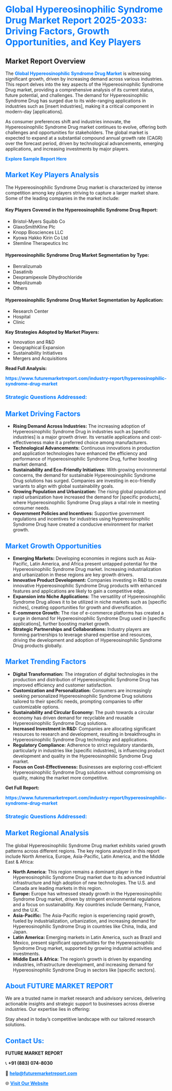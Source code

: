 <h1 style="color: #007BFF;">Global Hypereosinophilic Syndrome Drug Market Report 2025-2033: Driving Factors, Growth Opportunities, and Key Players</h1>

<section id="overview">
<h2>Market Report Overview</h2>
<p>The <a href="https://www.futuremarketreport.com/industry-report/hypereosinophilic-syndrome-drug-market" style="color: #007BFF; text-decoration: none;"><strong>Global Hypereosinophilic Syndrome Drug Market</strong></a> is witnessing significant growth, driven by increasing demand across various industries. This report delves into the key aspects of the Hypereosinophilic Syndrome Drug market, providing a comprehensive analysis of its current status, future potential, and challenges. The demand for Hypereosinophilic Syndrome Drug has surged due to its wide-ranging applications in industries such as [insert industries], making it a critical component in modern-day [applications].</p>
<p>As consumer preferences shift and industries innovate, the Hypereosinophilic Syndrome Drug market continues to evolve, offering both challenges and opportunities for stakeholders. The global market is expected to expand at a substantial compound annual growth rate (CAGR) over the forecast period, driven by technological advancements, emerging applications, and increasing investments by major players.</p>
</section>

<section id="overview">
<p><a href="https://www.futuremarketreport.com/request-sample/reportId=53267" style="color: #007BFF; text-decoration: none;"><strong>Explore Sample Report Here</strong></a></p>
</section>

<section id="key-players">
<h2 style="color: #007BFF;">Market Key Players Analysis</h2>
<p>The Hypereosinophilic Syndrome Drug market is characterized by intense competition among key players striving to capture a larger market share. Some of the leading companies in the market include:</p>
<h4>Key Players Covered in the Hypereosinophilic Syndrome Drug Report:</h4>
<ul><li>Bristol-Myers Squibb Co</li><li>GlaxoSmithKline Plc</li><li>Knopp Biosciences LLC</li><li>Kyowa Hakko Kirin Co Ltd</li><li>Stemline Therapeutics Inc</li></ul>
<h4>Hypereosinophilic Syndrome Drug Market Segmentation by Type:</h4>
<ul><li>Benralizumab</li><li>Dasatinib</li><li>Dexpramipexole Dihydrochloride</li><li>Mepolizumab</li><li>Others</li></ul>

<h4>Hypereosinophilic Syndrome Drug Market Segmentation by Application:</h4>
<ul><li>Research Center</li><li>Hospital</li><li>Clinic</li></ul>
<p><strong>Key Strategies Adopted by Market Players:</strong></p>
<ul>
<li>Innovation and R&D</li>
<li>Geographical Expansion</li>
<li>Sustainability Initiatives</li>
<li>Mergers and Acquisitions</li>
</ul>
</section>

<section>
<p><strong>Read Full Analysis: </strong></p><a href="https://www.futuremarketreport.com/industry-report/hypereosinophilic-syndrome-drug-market" style="color: #007BFF; text-decoration: none;"><strong>https://www.futuremarketreport.com/industry-report/hypereosinophilic-syndrome-drug-market</strong></a>
<h3 style="color: #007BFF;">Strategic Questions Addressed:</h3>
</section>

<section id="driving-factors">
<h2 style="color: #007BFF;">Market Driving Factors</h2>
<ul>
<li><strong>Rising Demand Across Industries:</strong> The increasing adoption of Hypereosinophilic Syndrome Drug in industries such as [specific industries] is a major growth driver. Its versatile applications and cost-effectiveness make it a preferred choice among manufacturers.</li>
<li><strong>Technological Advancements:</strong> Continuous innovations in production and application technologies have enhanced the efficiency and performance of Hypereosinophilic Syndrome Drug, further boosting market demand.</li>
<li><strong>Sustainability and Eco-Friendly Initiatives:</strong> With growing environmental concerns, the demand for sustainable Hypereosinophilic Syndrome Drug solutions has surged. Companies are investing in eco-friendly variants to align with global sustainability goals.</li>
<li><strong>Growing Population and Urbanization:</strong> The rising global population and rapid urbanization have increased the demand for [specific products], where Hypereosinophilic Syndrome Drug plays a vital role in meeting consumer needs.</li>
<li><strong>Government Policies and Incentives:</strong> Supportive government regulations and incentives for industries using Hypereosinophilic Syndrome Drug have created a conducive environment for market growth.</li>
</ul>
</section>

<section id="growth-opportunities">
<h2 style="color: #007BFF;">Market Growth Opportunities</h2>
<ul>
<li><strong>Emerging Markets:</strong> Developing economies in regions such as Asia-Pacific, Latin America, and Africa present untapped potential for the Hypereosinophilic Syndrome Drug market. Increasing industrialization and urbanization in these regions are key growth drivers.</li>
<li><strong>Innovative Product Development:</strong> Companies investing in R&D to create innovative Hypereosinophilic Syndrome Drug products with enhanced features and applications are likely to gain a competitive edge.</li>
<li><strong>Expansion into Niche Applications:</strong> The versatility of Hypereosinophilic Syndrome Drug allows it to be utilized in niche markets such as [specific niches], creating opportunities for growth and diversification.</li>
<li><strong>E-commerce Growth:</strong> The rise of e-commerce platforms has created a surge in demand for Hypereosinophilic Syndrome Drug used in [specific applications], further boosting market growth.</li>
<li><strong>Strategic Partnerships and Collaborations:</strong> Industry players are forming partnerships to leverage shared expertise and resources, driving the development and adoption of Hypereosinophilic Syndrome Drug products globally.</li>
</ul>
</section>

<section id="trending-factors">
<h2 style="color: #007BFF;">Market Trending Factors</h2>
<ul>
<li><strong>Digital Transformation:</strong> The integration of digital technologies in the production and distribution of Hypereosinophilic Syndrome Drug has improved efficiency and customer satisfaction.</li>
<li><strong>Customization and Personalization:</strong> Consumers are increasingly seeking personalized Hypereosinophilic Syndrome Drug solutions tailored to their specific needs, prompting companies to offer customizable options.</li>
<li><strong>Sustainability and Circular Economy:</strong> The push towards a circular economy has driven demand for recyclable and reusable Hypereosinophilic Syndrome Drug solutions.</li>
<li><strong>Increased Investment in R&D:</strong> Companies are allocating significant resources to research and development, resulting in breakthroughs in Hypereosinophilic Syndrome Drug technology and applications.</li>
<li><strong>Regulatory Compliance:</strong> Adherence to strict regulatory standards, particularly in industries like [specific industries], is influencing product development and quality in the Hypereosinophilic Syndrome Drug market.</li>
<li><strong>Focus on Cost-Effectiveness:</strong> Businesses are exploring cost-efficient Hypereosinophilic Syndrome Drug solutions without compromising on quality, making the market more competitive.</li>
</ul>
</section>

<section>
<p><strong>Get Full Report: </strong></p><a href="https://www.futuremarketreport.com/industry-report/hypereosinophilic-syndrome-drug-market" style="color: #007BFF; text-decoration: none;"><strong>https://www.futuremarketreport.com/industry-report/hypereosinophilic-syndrome-drug-market</strong></a>
<h3 style="color: #007BFF;">Strategic Questions Addressed:</h3>
</section>


<section id="regional-analysis">
<h2 style="color: #007BFF;">Market Regional Analysis</h2>
<p>The global Hypereosinophilic Syndrome Drug market exhibits varied growth patterns across different regions. The key regions analyzed in this report include North America, Europe, Asia-Pacific, Latin America, and the Middle East & Africa:</p>
<ul>
<li><strong>North America:</strong> This region remains a dominant player in the Hypereosinophilic Syndrome Drug market due to its advanced industrial infrastructure and high adoption of new technologies. The U.S. and Canada are leading markets in this region.</li>
<li><strong>Europe:</strong> Europe has witnessed steady growth in the Hypereosinophilic Syndrome Drug market, driven by stringent environmental regulations and a focus on sustainability. Key countries include Germany, France, and the U.K.</li>
<li><strong>Asia-Pacific:</strong> The Asia-Pacific region is experiencing rapid growth, fueled by industrialization, urbanization, and increasing demand for Hypereosinophilic Syndrome Drug in countries like China, India, and Japan.</li>
<li><strong>Latin America:</strong> Emerging markets in Latin America, such as Brazil and Mexico, present significant opportunities for the Hypereosinophilic Syndrome Drug market, supported by growing industrial activities and investments.</li>
<li><strong>Middle East & Africa:</strong> The region’s growth is driven by expanding industries, infrastructure development, and increasing demand for Hypereosinophilic Syndrome Drug in sectors like [specific sectors].</li>
</ul>
</section>

<footer>
<h2 style="color: #007BFF;">About FUTURE MARKET REPORT</h2>
<p>We are a trusted name in market research and advisory services, delivering actionable insights and strategic support to businesses across diverse industries. Our expertise lies in offering:</p>

<p>Stay ahead in today’s competitive landscape with our tailored research solutions.</p>

<h2 style="color: #007BFF;">Contact Us:</h2>
<p><strong>FUTURE MARKET REPORT</strong></p>
<p>📞 <strong>+91 (883) 074-8030</strong></p>
<p>📧 <strong><a href="mailto:help@futuremarketreport.com" style="color: #007BFF;">help@futuremarketreport.com</a></strong></p>
<p>🌐 <strong><a href="https://www.futuremarketreport.com/" style="color: #007BFF;">Visit Our Website</a></strong></p>
</footer>